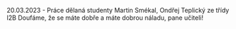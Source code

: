 20.03.2023 - Práce dělaná studenty Martin Smékal, Ondřej Teplický ze třídy I2B
Doufáme, že se máte dobře a máte dobrou náladu, pane učiteli!